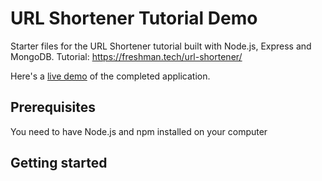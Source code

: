 # URL Shortener Tutorial Demo

Starter files for the URL Shortener tutorial built with Node.js, Express and MongoDB. Tutorial: https://freshman.tech/url-shortener/

Here's a [live demo](https://freshman-shortener.herokuapp.com/) of the completed application.

## Prerequisites

You need to have Node.js and npm installed on your computer

## Getting started
